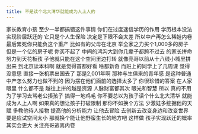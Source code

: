 ```yaml
---
title: 不是读个北大清华就能成为人上人的 
---
```

家长教育小孩
至少一半都搞错这件事情
你们在过度迷信学历的作用
学历根本没法实现阶层跃迁的
它只是个人生保险
决定是下限不会太差
所以中产再怎么稀娃内卷
最后累死你只能负这个重产
比如有的父母在北京
举全家之力买个1,000多的房子
但是一个亿的房子呢
你买不起了
中间的鸿沟大到你几辈子都跨不过去
的家长拼命努力到天花板孩
子他就只能在这个空间里边打转
就像亮哥以前从十八线小城里拼出来
到北京读本科啊
就是觉得首都好看
啥都新奇
而班上的同学上了几周课
觉得没意思
直接一张机票出国去了
那是2,001年啊
那种与生俱来的青年感
是这种普通中产怎么努力也做不到的
因为摆在他们面前的选择太多了
你很珍惜的答案
在人家眼里
什么都不是
越往上拼的越是资源
人脉财富都其次
眼光和智慧
所以
真的不用为了学习去骂老公揍孩子
搞得一地鸡毛
你不要总以为孩子读个什么北大清华
就能成为人上人啊
如果真的想让孩子打破限制
那你不如换个方法
少激娃多挖掘他的天赋
多教他待人接物
提高他的分析能力
让他去冒险
去创新去改变身边和改变世界
要是应试空间太小
那就换个能让他野蛮生长的地方吧
这样做
孩子实现跃迁的概率其实会更大
关注亮哥逃离内卷
